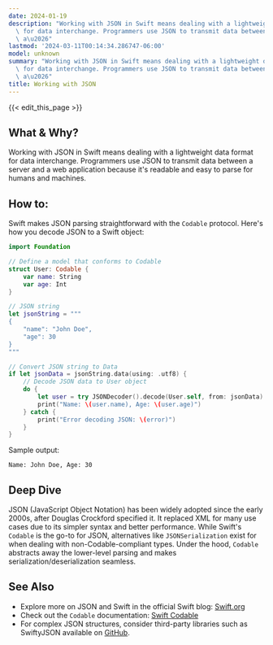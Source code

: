 ```yaml
---
date: 2024-01-19
description: "Working with JSON in Swift means dealing with a lightweight data format\
  \ for data interchange. Programmers use JSON to transmit data between a server and\
  \ a\u2026"
lastmod: '2024-03-11T00:14:34.286747-06:00'
model: unknown
summary: "Working with JSON in Swift means dealing with a lightweight data format\
  \ for data interchange. Programmers use JSON to transmit data between a server and\
  \ a\u2026"
title: Working with JSON
---
```


{{< edit_this_page >}}

## What & Why?

Working with JSON in Swift means dealing with a lightweight data format for data interchange. Programmers use JSON to transmit data between a server and a web application because it's readable and easy to parse for humans and machines.

## How to:

Swift makes JSON parsing straightforward with the `Codable` protocol. Here's how you decode JSON to a Swift object:

```Swift
import Foundation

// Define a model that conforms to Codable
struct User: Codable {
    var name: String
    var age: Int
}

// JSON string
let jsonString = """
{
    "name": "John Doe",
    "age": 30
}
"""

// Convert JSON string to Data
if let jsonData = jsonString.data(using: .utf8) {
    // Decode JSON data to User object
    do {
        let user = try JSONDecoder().decode(User.self, from: jsonData)
        print("Name: \(user.name), Age: \(user.age)")
    } catch {
        print("Error decoding JSON: \(error)")
    }
}
```

Sample output:
```
Name: John Doe, Age: 30
```

## Deep Dive

JSON (JavaScript Object Notation) has been widely adopted since the early 2000s, after Douglas Crockford specified it. It replaced XML for many use cases due to its simpler syntax and better performance. While Swift's `Codable` is the go-to for JSON, alternatives like `JSONSerialization` exist for when dealing with non-Codable-compliant types. Under the hood, `Codable` abstracts away the lower-level parsing and makes serialization/deserialization seamless.

## See Also

- Explore more on JSON and Swift in the official Swift blog: [Swift.org](https://swift.org/blog/)
- Check out the `Codable` documentation: [Swift Codable](https://developer.apple.com/documentation/swift/codable)
- For complex JSON structures, consider third-party libraries such as SwiftyJSON available on [GitHub](https://github.com/SwiftyJSON/SwiftyJSON).
